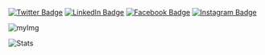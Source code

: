 [![Twitter Badge](https://img.shields.io/twitter/follow/hamidrixvi?style=social)](https://twitter.com/hamidrixvi)
[![LinkedIn Badge](https://img.shields.io/badge/My-LinkedIn-blue)](https://linkedin.com/in/hamidrixvi/)
[![Facebook Badge](https://img.shields.io/endpoint?label=hamidrixvi&logo=facebook&style=social)](https://facebook.com/hamidrixvi/)
[![Instagram Badge](https://img.shields.io/endpoint?label=hamidrixvi&logo=instagram&style=social)](https://instagram.com/hamidrixvi)

![myImg](IMG_20200712_150741.png)

![Stats](https://github-readme-stats.vercel.app/api?username=syedhamidali&show_icons=true&theme=radical)
